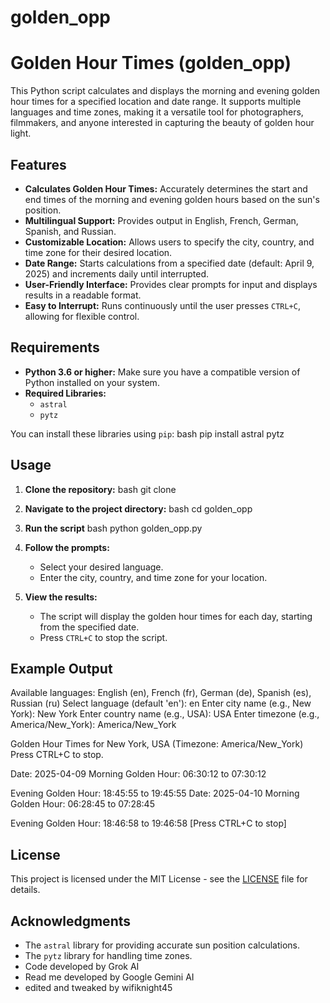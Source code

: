 # golden_opp

# Golden Hour Times (golden_opp)

This Python script calculates and displays the morning and evening golden hour times for a specified location and date range. It supports multiple languages and time zones, making it a versatile tool for photographers, filmmakers, and anyone interested in capturing the beauty of golden hour light.


## Features

- **Calculates Golden Hour Times:** Accurately determines the start and end times of the morning and evening golden hours based on the sun's position.
- **Multilingual Support:** Provides output in English, French, German, Spanish, and Russian.
- **Customizable Location:** Allows users to specify the city, country, and time zone for their desired location.
- **Date Range:** Starts calculations from a specified date (default: April 9, 2025) and increments daily until interrupted.
- **User-Friendly Interface:** Provides clear prompts for input and displays results in a readable format.
- **Easy to Interrupt:** Runs continuously until the user presses `CTRL+C`, allowing for flexible control.


## Requirements

- **Python 3.6 or higher:** Make sure you have a compatible version of Python installed on your system.
- **Required Libraries:** 
    - `astral`
    - `pytz`
    
You can install these libraries using `pip`:
bash pip install astral pytz

## Usage

1. **Clone the repository:** bash git clone
2. **Navigate to the project directory:** bash cd golden_opp
3. **Run the script** bash python golden_opp.py
4. **Follow the prompts:**
   - Select your desired language.
   - Enter the city, country, and time zone for your location.

5. **View the results:**
   - The script will display the golden hour times for each day, starting from the specified date.
   - Press `CTRL+C` to stop the script.


## Example Output
Available languages: English (en), French (fr), German (de), Spanish (es), Russian (ru) Select language (default 'en'): en Enter city name (e.g., New York): New York Enter country name (e.g., USA): USA Enter timezone (e.g., America/New_York): America/New_York

Golden Hour Times for New York, USA (Timezone: America/New_York) Press CTRL+C to stop.

Date: 2025-04-09 Morning Golden Hour: 06:30:12 to 07:30:12

Evening Golden Hour: 18:45:55 to 19:45:55
Date: 2025-04-10 Morning Golden Hour: 06:28:45 to 07:28:45

Evening Golden Hour: 18:46:58 to 19:46:58
[Press CTRL+C to stop]

## License

This project is licensed under the MIT License - see the [LICENSE](LICENSE) file for details.


## Acknowledgments
- The `astral` library for providing accurate sun position calculations.
- The `pytz` library for handling time zones.
- Code developed by Grok AI
- Read me developed by Google Gemini AI
- edited and tweaked by wifiknight45
